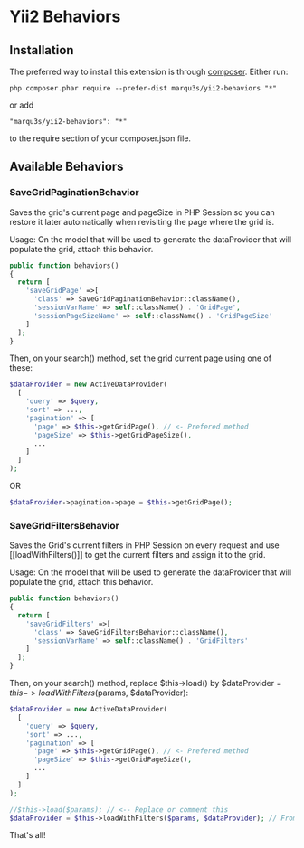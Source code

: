 # Yii2 Behaviors

## Installation

The preferred way to install this extension is through [composer](http://composer.org). Either run:

```
php composer.phar require --prefer-dist marqu3s/yii2-behaviors "*"
```

or add

```
"marqu3s/yii2-behaviors": "*"
```

to the require section of your composer.json file.

## Available Behaviors

### SaveGridPaginationBehavior
Saves the grid's current page and pageSize in PHP Session so you can restore it later automatically when revisiting the page where the grid is.

Usage: On the model that will be used to generate the dataProvider that will populate the grid, attach this behavior.

```php
public function behaviors()
{
  return [
    'saveGridPage' =>[
      'class' => SaveGridPaginationBehavior::className(),
      'sessionVarName' => self::className() . 'GridPage',
      'sessionPageSizeName' => self::className() . 'GridPageSize'
    ]
  ];
}
```

Then, on your search() method, set the grid current page using one of these:

```php
$dataProvider = new ActiveDataProvider(
  [
    'query' => $query,
    'sort' => ...,
    'pagination' => [
      'page' => $this->getGridPage(), // <- Prefered method
      'pageSize' => $this->getGridPageSize(),
      ...
    ]
  ]
);
```

OR

```php 
$dataProvider->pagination->page = $this->getGridPage();
```

### SaveGridFiltersBehavior
Saves the Grid's current filters in PHP Session on every request and use [[loadWithFilters()]] to get the current filters and assign it to the grid.

Usage: On the model that will be used to generate the dataProvider that will populate the grid, attach this behavior.

```php
public function behaviors()
{
  return [
    'saveGridFilters' =>[
      'class' => SaveGridFiltersBehavior::className(),
      'sessionVarName' => self::className() . 'GridFilters'
    ]
  ];
}
```

Then, on your search() method, replace $this->load() by $dataProvider = $this->loadWithFilters($params, $dataProvider):

```php
$dataProvider = new ActiveDataProvider(
  [
    'query' => $query,
    'sort' => ...,
    'pagination' => [
      'page' => $this->getGridPage(), // <- Prefered method
      'pageSize' => $this->getGridPageSize(),
      ...
    ]
  ]
);

//$this->load($params); // <-- Replace or comment this
$dataProvider = $this->loadWithFilters($params, $dataProvider); // From SaveGridFiltersBehavior
```

That's all!
